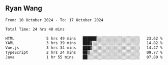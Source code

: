 ## Ryan Wang

<!--START_SECTION:waka-->

```txt
From: 10 October 2024 - To: 17 October 2024

Total Time: 24 hrs 40 mins

HTML              5 hrs 49 mins   ██████░░░░░░░░░░░░░░░░░░░   23.62 %
YAML              3 hrs 39 mins   ███▓░░░░░░░░░░░░░░░░░░░░░   14.82 %
Vue.js            3 hrs 34 mins   ███▓░░░░░░░░░░░░░░░░░░░░░   14.47 %
TypeScript        2 hrs 24 mins   ██▒░░░░░░░░░░░░░░░░░░░░░░   09.77 %
Java              1 hr 55 mins    ██░░░░░░░░░░░░░░░░░░░░░░░   07.80 %
```

<!--END_SECTION:waka-->
